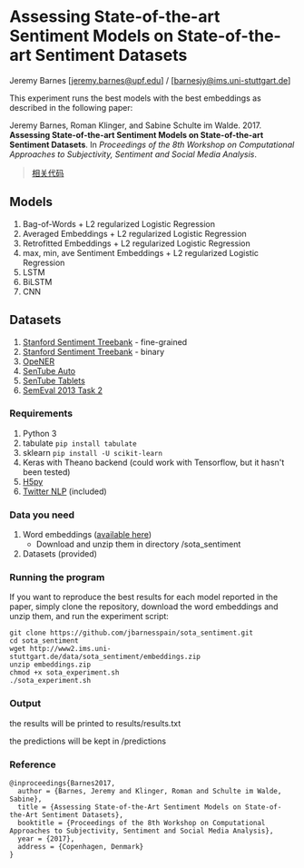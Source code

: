 # Assessing State-of-the-art Sentiment Models on State-of-the-art Sentiment Datasets

Jeremy Barnes [jeremy.barnes@upf.edu] / [barnesjy@ims.uni-stuttgart.de]

This experiment runs the best models with the best embeddings as described in the following paper:

Jeremy Barnes, Roman Klinger, and Sabine Schulte im Walde. 2017. **Assessing State-of-the-art Sentiment Models on State-of-the-art Sentiment Datasets**. In *Proceedings of the 8th Workshop on Computational Approaches to Subjectivity, Sentiment and Social Media Analysis*.

> [相关代码](https://github.com/jbarnesspain/sota_sentiment)

## Models
1. Bag-of-Words + L2 regularized Logistic Regression
2. Averaged Embeddings + L2 regularized Logistic Regression
3. Retrofitted Embeddings + L2 regularized Logistic Regression
4. max, min, ave Sentiment Embeddings + L2 regularized Logistic Regression
5. LSTM
6. BiLSTM
7. CNN

## Datasets
1. [Stanford Sentiment Treebank](http://aclweb.org/anthology/D/D13/D13-1170.pdf) - fine-grained
2. [Stanford Sentiment Treebank](http://aclweb.org/anthology/D/D13/D13-1170.pdf) - binary
3. [OpeNER](http://journal.sepln.org/sepln/ojs/ojs/index.php/pln/article/view/4891)
4. [SenTube Auto](https://ikernels-portal.disi.unitn.it/projects/sentube/)
5. [SenTube Tablets](https://ikernels-portal.disi.unitn.it/projects/sentube/)
6. [SemEval 2013 Task 2](https://www.cs.york.ac.uk/semeval-2013/task2.html)

### Requirements

1. Python 3
2. tabulate ```pip install tabulate```
3. sklearn  ```pip install -U scikit-learn```
4. Keras with Theano backend (could work with Tensorflow, but it hasn't been tested)
5. [H5py](http://docs.h5py.org/en/latest/build.html)
6. [Twitter NLP](https://github.com/aritter/twitter_nlp) (included)

### Data you need
1. Word embeddings ([available here](http://www.ims.uni-stuttgart.de/forschung/ressourcen/experiment-daten/sota-sentiment.html))
	- Download and unzip them in directory /sota_sentiment
2. Datasets 	   (provided)


### Running the program

If you want to reproduce the best results for each model reported in the paper, simply clone the repository, download the word embeddings and unzip them, and run the experiment script:

```
git clone https://github.com/jbarnesspain/sota_sentiment.git
cd sota_sentiment
wget http://www2.ims.uni-stuttgart.de/data/sota_sentiment/embeddings.zip
unzip embeddings.zip
chmod +x sota_experiment.sh
./sota_experiment.sh
```

### Output

the results will be printed to results/results.txt

the predictions will be kept in /predictions

### Reference

```
@inproceedings{Barnes2017,
  author = {Barnes, Jeremy and Klinger, Roman and Schulte im Walde, Sabine},
  title = {Assessing State-of-the-Art Sentiment Models on State-of-the-Art Sentiment Datasets},
  booktitle = {Proceedings of the 8th Workshop on Computational Approaches to Subjectivity, Sentiment and Social Media Analysis},
  year = {2017},
  address = {Copenhagen, Denmark}
}
```
